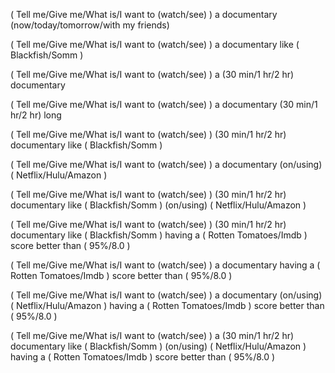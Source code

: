 ( Tell me/Give me/What is/I want to (watch/see) ) a documentary (now/today/tomorrow/with my friends)


( Tell me/Give me/What is/I want to (watch/see) ) a documentary like ( Blackfish/Somm )


( Tell me/Give me/What is/I want to (watch/see) ) a (30 min/1 hr/2 hr) documentary


( Tell me/Give me/What is/I want to (watch/see) ) a documentary (30 min/1 hr/2 hr) long


( Tell me/Give me/What is/I want to (watch/see) ) (30 min/1 hr/2 hr) documentary like ( Blackfish/Somm )


( Tell me/Give me/What is/I want to (watch/see) ) a documentary (on/using) ( Netflix/Hulu/Amazon )

( Tell me/Give me/What is/I want to (watch/see) ) (30 min/1 hr/2 hr) documentary like ( Blackfish/Somm ) (on/using) ( Netflix/Hulu/Amazon )


( Tell me/Give me/What is/I want to (watch/see) ) (30 min/1 hr/2 hr) documentary like ( Blackfish/Somm ) having a ( Rotten Tomatoes/Imdb ) score better than ( 95%/8.0 )


( Tell me/Give me/What is/I want to (watch/see) ) a documentary having a ( Rotten Tomatoes/Imdb ) score better than ( 95%/8.0 )


( Tell me/Give me/What is/I want to (watch/see) ) a documentary (on/using) ( Netflix/Hulu/Amazon ) having a ( Rotten Tomatoes/Imdb ) score better than ( 95%/8.0 )


( Tell me/Give me/What is/I want to (watch/see) ) a (30 min/1 hr/2 hr) documentary like ( Blackfish/Somm ) (on/using) ( Netflix/Hulu/Amazon ) having a ( Rotten Tomatoes/Imdb ) score better than ( 95%/8.0 )
